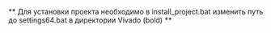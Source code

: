 ** Для установки проекта необходимо в install_project.bat изменить путь до settings64.bat в директории Vivado (bold) **
